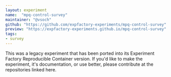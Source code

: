 ```yaml
---
layout: experiment
name:  "mpq-control-survey"
maintainer: "@vsoch"
github: "https://github.com/expfactory-experiments/mpq-control-survey"
preview: "https://expfactory-experiments.github.io/mpq-control-survey"
tags:
- survey
---
```


This was a legacy experiment that has been ported into its Experiment Factory Reproducible Container version. If you'd like to make the experiment, it's documentation, or use better, please contribute at the repositories linked here.
